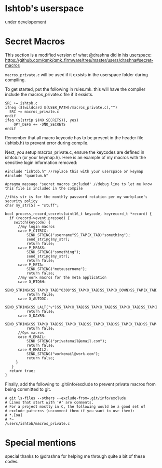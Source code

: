 # Ishtob's userspace

under developement

# Secret Macros

This section is a modified version of what @drashna did in his userspace: https://github.com/qmk/qmk_firmware/tree/master/users/drashna#secret-macros

`macros_private.c` will be used if it exsists in the userspace folder during compiling.

To get started, put the following in rules.mk. this will have the compiler include the macros_private.c file if it exsists.
```
SRC += ishtob.c
ifneq ($(wildcard $(USER_PATH)/macros_private.c),"")
  SRC += macros_private.c
endif
ifeq ($(strip $(NO_SECRETS)), yes)
    OPT_DEFS += -DNO_SECRETS
endif
```

Remember that all macro keycode has to be present in the header file (ishtob.h) to prevent error during compile.

Next, you setup macros_private.c, ensure the keycodes are defined in ishtob.h (or your keymap.h).
Here is an example of my macros with the sensitive login information removed:
```
#include "ishtob.h" //replace this with your userspace or keymap
#include "quantum.h"

#pragma message "secret macros included" //debug line to let me know this file is included in the compile

//this str is for the monthly password rotation per my workplace's security policy
char my_str[5] = "stuff";

bool process_record_secrets(uint16_t keycode, keyrecord_t *record) {
  if (record->event.pressed) {
    switch(keycode) {
      //my login macros
      case P_CITRIX:
          SEND_STRING("username"SS_TAP(X_TAB)"something");
          send_string(my_str);
          return false;
      case P_MPASS:
          SEND_STRING("something");
          send_string(my_str);
          return false;
      case P_META:
          SEND_STRING("metausername");
          return false;
      //my work macros for the meta application
      case O_RTQ6H:
          SEND_STRING(SS_TAP(X_TAB)"0300"SS_TAP(X_TAB)SS_TAP(X_DOWN)SS_TAP(X_TAB)"0900"SS_TAP(X_TAB)SS_TAP(X_DOWN)SS_TAP(X_TAB)"1500"SS_TAP(X_TAB)SS_TAP(X_DOWN)SS_TAP(X_TAB)"2100"SS_TAP(X_TAB)SS_LALT("o"));
          return false;
      case O_AUTODC:
          SEND_STRING(SS_LALT("v")SS_TAP(X_TAB)SS_TAP(X_TAB)SS_TAP(X_TAB)SS_TAP(X_TAB)SS_TAP(X_TAB)SS_TAP(X_TAB)SS_TAP(X_TAB)SS_TAP(X_TAB)SS_TAP(X_TAB)"T"SS_TAP(X_TAB)"N"SS_LALT("s"));
          return false;
      case O_DAYRN:
          SEND_STRING(SS_TAP(X_TAB)SS_TAP(X_TAB)SS_TAP(X_TAB)SS_TAP(X_TAB)SS_TAP(X_TAB)"1"SS_LALT("s"));
          return false;
      //Ops macros
      case M_EMAIL:
          SEND_STRING("privatemail@email.com");
          return false;       
      case M_EMAIL2:
          SEND_STRING("workemail@work.com");
          return false;
     }
   }
  return true;
} 
```


Finally, add the following to .git/info/exclude to prevent private macros from being committed to git.
```
# git ls-files --others --exclude-from=.git/info/exclude
# Lines that start with '#' are comments.
# For a project mostly in C, the following would be a good set of
# exclude patterns (uncomment them if you want to use them):
# *.[oa]
# *~
/users/ishtob/macros_private.c
```

# Special mentions

special thanks to @drashna for helping me through quite a bit of these codes.